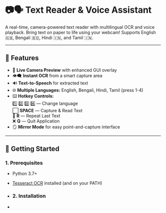# 📷🗣️ Text Reader & Voice Assistant

A real-time, camera-powered text reader with multilingual OCR and voice playback. Bring text on paper to life using your webcam! Supports English 🇬🇧, Bengali 🇧🇩, Hindi 🇮🇳, and Tamil 🇮🇳.

---

## 🚀 Features

- 🎥 **Live Camera Preview** with enhanced GUI overlay  
- 👁️‍🗨️ **Instant OCR** from a smart capture area  
- 🔊 **Text-to-Speech** for extracted text  
- 🌐 **Multiple Languages:** English, Bengali, Hindi, Tamil (press 1-4)
- ⌨️ **Hotkey Controls:**  
  1️⃣ 2️⃣ 3️⃣ 4️⃣ — Change language  
  ⬜️ **SPACE** — Capture & Read Text  
  🔁 **R** — Repeat Last Text  
  ❌ **Q** — Quit Application
- 🪞 **Mirror Mode** for easy point-and-capture interface

---
## 🏁 Getting Started

### 1. Prerequisites
- Python 3.7+
- [Tesseract OCR](https://github.com/tesseract-ocr/tesseract) installed (and on your PATH)

- ### 2. Installation
- 
